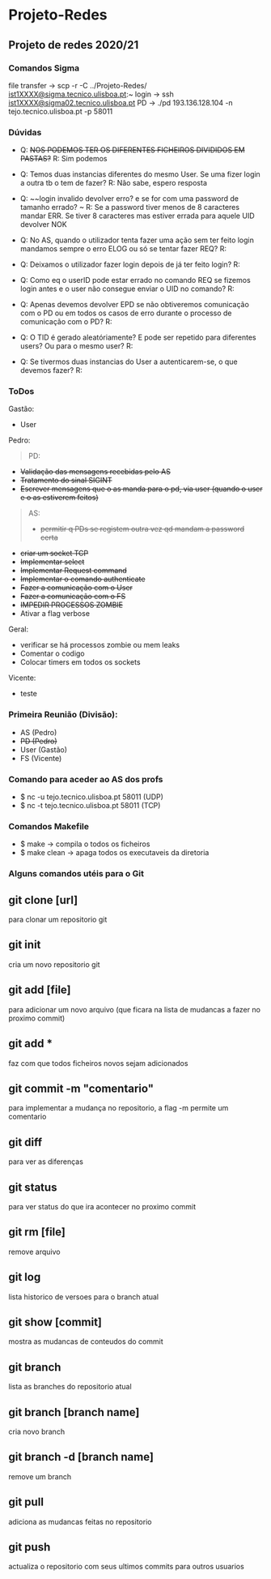 # Projeto-Redes
Projeto de redes 2020/21
-----

### Comandos Sigma
file transfer -> scp -r -C ../Projeto-Redes/ ist1XXXX@sigma.tecnico.ulisboa.pt:~
login -> ssh ist1XXXX@sigma02.tecnico.ulisboa.pt
PD -> ./pd 193.136.128.104 -n tejo.tecnico.ulisboa.pt -p 58011

### Dúvidas
- Q: ~~NOS PODEMOS TER OS DIFERENTES FICHEIROS DIVIDIDOS EM PASTAS?~~
  R: Sim podemos

- Q: Temos duas instancias diferentes do mesmo User. Se uma fizer login a outra tb o tem de fazer?
  R: Não sabe, espero resposta

- Q: ~~login invalido devolver erro? e se for com uma password de tamanho errado? ~
  R: Se a password tiver menos de 8 caracteres mandar ERR. Se tiver 8 caracteres mas estiver errada para aquele UID devolver NOK

- Q: No AS, quando o utilizador tenta fazer uma ação sem ter feito login mandamos sempre o erro ELOG ou só se tentar fazer REQ?
  R:

- Q: Deixamos o utilizador fazer login depois de já ter feito login?
  R:

- Q: Como eq o userID pode estar errado no comando REQ se fizemos login antes e o user não consegue enviar o UID no comando?
  R:

- Q: Apenas devemos devolver EPD se não obtiveremos comunicação com o PD ou em todos os casos de erro durante o processo de comunicação com o PD?
  R:

- Q: O TID é gerado aleatóriamente? E pode ser repetido para diferentes users? Ou para o mesmo user?
  R:

- Q: Se tivermos duas instancias do User a autenticarem-se, o que devemos fazer?
  R:


### ToDos
Gastão:
- User

Pedro:
> PD:
- ~~Validação das mensagens recebidas pelo AS~~
- ~~Tratamento do sinal SIGINT~~
- ~~Escrever mensagens que o as manda para o pd, via user (quando o user e o as estiverem feitos)~~

> AS:
> - ~~permitir q PDs se registem outra vez qd mandam a password certa~~
- ~~criar um socket TCP~~
- ~~Implementar select~~
- ~~Implementar Request command~~
- ~~Implementar o comando authenticate~~
- ~~Fazer a comunicação com o User~~
- ~~Fazer a comunicação com o FS~~
- ~~IMPEDIR PROCESSOS ZOMBIE~~
- Ativar a flag verbose

Geral:
- verificar se há processos zombie ou mem leaks
- Comentar o codigo
- Colocar timers em todos os sockets

Vicente:
- teste

### Primeira Reunião (Divisão):
- AS    (Pedro)
- ~~PD    (Pedro)~~
- User  (Gastão)
- FS    (Vicente)

### Comando para aceder ao AS dos profs
- $ nc -u tejo.tecnico.ulisboa.pt 58011 (UDP)
- $ nc -t tejo.tecnico.ulisboa.pt 58011 (TCP)
  
### Comandos Makefile
- $ make -> compila o todos os ficheiros
- $ make clean -> apaga todos os executaveis da diretoria

### Alguns comandos utéis para o Git
git clone [url]
--------------
para clonar um repositorio git

git init
--------------
cria um novo repositorio git

git add [file]
-------------- 
para adicionar um novo arquivo (que ficara na lista de mudancas a fazer no proximo commit)

git add *
-------------
faz com que todos ficheiros novos sejam adicionados

git commit -m "comentario"
-------------- 
para implementar a mudança no repositorio, a flag -m permite um comentario

git diff
--------------
para ver as diferenças

git status
--------------
para ver status do que ira acontecer no proximo commit

git rm [file]
--------------
remove arquivo

git log
--------------
lista historico de versoes para o branch atual

git show [commit]
--------------
mostra as mudancas de conteudos do commit

git branch
--------------
lista as branches do repositorio atual

git branch [branch name]
--------------
cria novo branch

git branch -d [branch name]
--------------
remove um branch

git pull
--------------
adiciona as mudancas feitas no repositorio

git push
--------------
actualiza o repositorio com seus ultimos commits para outros usuarios  
